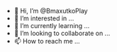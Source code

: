 - 👋 Hi, I’m @BmaxutkoPlay
- 👀 I’m interested in ...
- 🌱 I’m currently learning ...
- 💞️ I’m looking to collaborate on ...
- 📫 How to reach me ...

<!---
BmaxutkoPlay/BmaxutkoPlay is a ✨ special ✨ repository because its `README.md` (this file) appears on your GitHub profile.
You can click the Preview link to take a look at your changes.
--->
